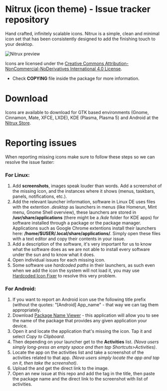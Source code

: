 Nitrux (icon theme) - Issue tracker repository
============

Hand crafted, infinitely scalable icons. Nitrux is a simple, clean and minimal icon set that has been consistently designed to add the finishing touch to your desktop.

![Nitrux preview](http://fc03.deviantart.net/fs70/f/2013/360/b/7/nitrux_by_deviantn7k1-d4utllr.png "Hand crafted, infinitely scalable icons.")

Icons are licensed under the [Creative Commons Attribution-NonCommercial-NoDerivatives International 4.0 License](https://creativecommons.org/licenses/by-nc-nd/4.0/).

* Check **COPYING** file inside the package for more information.

Download
========

Icons are available to download for GTK based environments (Gnome, Cinnamon, Mate, XFCE, LXDE), KDE (Plasma, Plasma 5) and Android at the [Nitrux Store](http://nitrux.in/store).

Reporting issues
================

When reporting missing icons make sure to follow these steps so we can resolve the issue faster:

### For Linux:

1. Add **screenshots**, images speak louder than words. Add a screenshot of the missing icon, and the instances where it shows (menus, taskbars, panels, notifications, etc.).
2. Add the relevant launcher information, software in Linux DE uses files with the extention *.desktop* as launchers in menus (like Homerun, Mint menu, Gnome Shell overview), these launchers are stored in **/usr/share/applications** (there might be a */kde* folder for KDE apps) for software installed through a package or the package manager. Applications such as Google Chrome extentions install their launchers here: **/home/$USER/.local/share/applications/**. Simply open these files with a text editor and copy their contents in your issue.
3. Add a description of the software, it's very important for us to know what the software does as we are not able to install every software under the sun and to know what it does.
4. Open individual issues for each missing icon.
5. Some software use *hardcoded paths* in their launchers, as such even when we add the icon the system will not load it, you may use [Hardcoded Icon Fixer](https://github.com/Foggalong/hardcode-fixer) to resolve this very problem.

### For Android:

1. If you want to report an Android icon use the following title prefix (without the quotes: "[Android] App_name" - that way we can tag them appropriately.
2. Download [Package Name Viewer](https://play.google.com/store/apps/details?id=com.gijoon.pkgnameviewer) - this application will allow you to see the name of the package that provides any given application your device.
3. Open it and locate the application that's missing the icon. Tap it and select *Copy to Clipboard*.
4. Then depending on your launcher get to the **Activities** list. *(Nova users simply long-press an empty space and then tap *Shortcuts*>*Activities*)*.
5. Locate the app on the activities list and take a screenshot of the activities related to that app. *(Nova users simply locate the app and tap on it, then take the screenshot)*.
6. Upload the and get the direct link to the image.
7. Open an new issue at this repo and add the tag in the title, then paste the package name and the direct link to the screenshot with list of activities.
